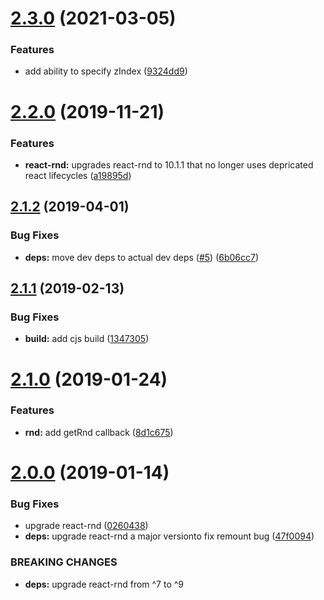 # [2.3.0](https://github.com/ClearC2/c2-dialog/compare/v2.2.0...v2.3.0) (2021-03-05)


### Features

* add ability to specify zIndex ([9324dd9](https://github.com/ClearC2/c2-dialog/commit/9324dd9))

# [2.2.0](https://github.com/ClearC2/c2-dialog/compare/v2.1.2...v2.2.0) (2019-11-21)


### Features

* **react-rnd:** upgrades react-rnd to 10.1.1 that no longer uses depricated react lifecycles ([a19895d](https://github.com/ClearC2/c2-dialog/commit/a19895d))

## [2.1.2](https://github.com/ClearC2/c2-dialog/compare/v2.1.1...v2.1.2) (2019-04-01)


### Bug Fixes

* **deps:** move dev deps to actual dev deps ([#5](https://github.com/ClearC2/c2-dialog/issues/5)) ([6b06cc7](https://github.com/ClearC2/c2-dialog/commit/6b06cc7))

## [2.1.1](https://github.com/ClearC2/c2-dialog/compare/v2.1.0...v2.1.1) (2019-02-13)


### Bug Fixes

* **build:** add cjs build ([1347305](https://github.com/ClearC2/c2-dialog/commit/1347305))

# [2.1.0](https://github.com/ClearC2/c2-dialog/compare/v2.0.0...v2.1.0) (2019-01-24)


### Features

* **rnd:** add getRnd callback ([8d1c675](https://github.com/ClearC2/c2-dialog/commit/8d1c675))

# [2.0.0](https://github.com/ClearC2/c2-dialog/compare/v1.0.10...v2.0.0) (2019-01-14)


### Bug Fixes

* upgrade react-rnd ([0260438](https://github.com/ClearC2/c2-dialog/commit/0260438))
* **deps:** upgrade react-rnd a major versionto fix remount bug ([47f0094](https://github.com/ClearC2/c2-dialog/commit/47f0094))


### BREAKING CHANGES

* **deps:** upgrade react-rnd from ^7 to ^9
